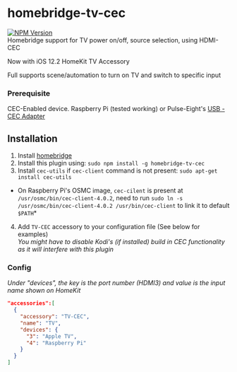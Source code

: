 # homebridge-tv-cec

[![NPM Version](https://img.shields.io/npm/v/homebridge-tv-cec.svg)](https://www.npmjs.com/package/homebridge-tv-cec)  
Homebridge support for TV power on/off, source selection, using HDMI-CEC

Now with iOS 12.2 HomeKit TV Accessory

Full supports scene/automation to turn on TV and switch to specific input

### Prerequisite
CEC-Enabled device. Raspberry Pi (tested working) or Pulse-Eight's [USB - CEC Adapter](https://www.pulse-eight.com/p/104/usb-hdmi-cec-adapter)

## Installation
1. Install [homebridge](https://www.npmjs.com/package/homebridge)
2. Install this plugin using: `sudo npm install -g homebridge-tv-cec`
3. Install `cec-utils` if `cec-client` command is not present: `sudo apt-get install cec-utils`  
* On Raspberry Pi's OSMC image, `cec-cilent` is present at `/usr/osmc/bin/cec-client-4.0.2`, need to run `sudo ln -s /usr/osmc/bin/cec-client-4.0.2 /usr/bin/cec-client` to link it to default `$PATH`*  
4. Add `TV-CEC` accessory to your configuration file (See below for examples)  
*You might have to disable Kodi's (if installed) build in CEC functionality as it will interfere with this plugin*

### Config
*Under "devices", the key is the port number (HDMI3) and value is the input name shown on HomeKit*
```json
"accessories":[
  {
    "accessory": "TV-CEC",
    "name": "TV",
    "devices": {
      "3": "Apple TV",
      "4": "Raspberry Pi"
    }
  }
]
```

